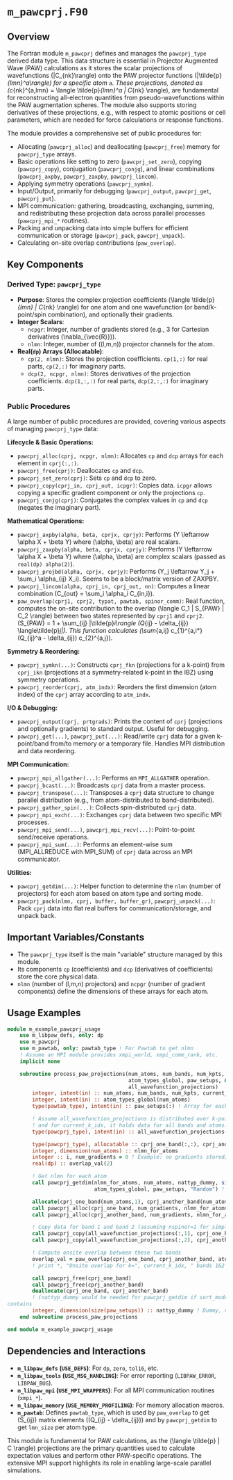 # `m_pawcprj.F90`

## Overview

The Fortran module `m_pawcprj` defines and manages the `pawcprj_type` derived data type. This data structure is essential in Projector Augmented Wave (PAW) calculations as it stores the scalar projections of wavefunctions \(|C_{nk}\rangle\) onto the PAW projector functions \(|\tilde{p}_{lmn}^a\rangle\) for a specific atom `a`. These projections, denoted as \(c_{nk}^{a,lmn} = \langle \tilde{p}_{lmn}^a | C_{nk} \rangle\), are fundamental for reconstructing all-electron quantities from pseudo-wavefunctions within the PAW augmentation spheres. The module also supports storing derivatives of these projections, e.g., with respect to atomic positions or cell parameters, which are needed for force calculations or response functions.

The module provides a comprehensive set of public procedures for:
-   Allocating (`pawcprj_alloc`) and deallocating (`pawcprj_free`) memory for `pawcprj_type` arrays.
-   Basic operations like setting to zero (`pawcprj_set_zero`), copying (`pawcprj_copy`), conjugation (`pawcprj_conjg`), and linear combinations (`pawcprj_axpby`, `pawcprj_zaxpby`, `pawcprj_lincom`).
-   Applying symmetry operations (`pawcprj_symkn`).
-   Input/Output, primarily for debugging (`pawcprj_output`, `pawcprj_get`, `pawcprj_put`).
-   MPI communication: gathering, broadcasting, exchanging, summing, and redistributing these projection data across parallel processes (`pawcprj_mpi_*` routines).
-   Packing and unpacking data into simple buffers for efficient communication or storage (`pawcprj_pack`, `pawcprj_unpack`).
-   Calculating on-site overlap contributions (`paw_overlap`).

## Key Components

### Derived Type: `pawcprj_type`

-   **Purpose**: Stores the complex projection coefficients \(\langle \tilde{p}_{lmn} | C_{nk} \rangle\) for one atom and one wavefunction (or band/k-point/spin combination), and optionally their gradients.
-   **Integer Scalars**:
    -   `ncpgr`: Integer, number of gradients stored (e.g., 3 for Cartesian derivatives \(\nabla_{\vec{R}}\)).
    -   `nlmn`: Integer, number of \((l,m,n)\) projector channels for the atom.
-   **Real(`dp`) Arrays (Allocatable)**:
    -   `cp(2, nlmn)`: Stores the projection coefficients. `cp(1,:)` for real parts, `cp(2,:)` for imaginary parts.
    -   `dcp(2, ncpgr, nlmn)`: Stores derivatives of the projection coefficients. `dcp(1,:,:)` for real parts, `dcp(2,:,:)` for imaginary parts.

### Public Procedures

A large number of public procedures are provided, covering various aspects of managing `pawcprj_type` data:

**Lifecycle & Basic Operations:**
-   `pawcprj_alloc(cprj, ncpgr, nlmn)`: Allocates `cp` and `dcp` arrays for each element in `cprj(:,:)`.
-   `pawcprj_free(cprj)`: Deallocates `cp` and `dcp`.
-   `pawcprj_set_zero(cprj)`: Sets `cp` and `dcp` to zero.
-   `pawcprj_copy(cprj_in, cprj_out, icpgr)`: Copies data. `icpgr` allows copying a specific gradient component or only the projections `cp`.
-   `pawcprj_conjg(cprj)`: Conjugates the complex values in `cp` and `dcp` (negates the imaginary part).

**Mathematical Operations:**
-   `pawcprj_axpby(alpha, beta, cprjx, cprjy)`: Performs \(Y \leftarrow \alpha X + \beta Y\) where \(\alpha, \beta\) are real scalars.
-   `pawcprj_zaxpby(alpha, beta, cprjx, cprjy)`: Performs \(Y \leftarrow \alpha X + \beta Y\) where \(\alpha, \beta\) are complex scalars (passed as `real(dp) alpha(2)`).
-   `pawcprj_projbd(alpha, cprjx, cprjy)`: Performs \(Y_j \leftarrow Y_j + \sum_i \alpha_{ij} X_i\). Seems to be a block/matrix version of ZAXPBY.
-   `pawcprj_lincom(alpha, cprj_in, cprj_out, nn)`: Computes a linear combination \(C_{out} = \sum_i \alpha_i C_{in,i}\).
-   `paw_overlap(cprj1, cprj2, typat, pawtab, spinor_comm)`: Real function, computes the on-site contribution to the overlap \(\langle C_1 | S_{PAW} | C_2 \rangle\) between two states represented by `cprj1` and `cprj2`. \(S_{PAW} = 1 + \sum_{ij} |\tilde{p}_i\rangle (Q_{ij} - \delta_{ij}) \langle\tilde{p}_j|\). This function calculates \(\sum_{a,ij} c_{1}^{a,i*} (Q_{ij}^a - \delta_{ij}) c_{2}^{a,j}\).

**Symmetry & Reordering:**
-   `pawcprj_symkn(...)`: Constructs `cprj_fkn` (projections for a k-point) from `cprj_ikn` (projections at a symmetry-related k-point in the IBZ) using symmetry operations.
-   `pawcprj_reorder(cprj, atm_indx)`: Reorders the first dimension (atom index) of the `cprj` array according to `atm_indx`.

**I/O & Debugging:**
-   `pawcprj_output(cprj, prtgrads)`: Prints the content of `cprj` (projections and optionally gradients) to standard output. Useful for debugging.
-   `pawcprj_get(...)`, `pawcprj_put(...)`: Read/write `cprj` data for a given k-point/band from/to memory or a temporary file. Handles MPI distribution and data reordering.

**MPI Communication:**
-   `pawcprj_mpi_allgather(...)`: Performs an `MPI_ALLGATHER` operation.
-   `pawcprj_bcast(...)`: Broadcasts `cprj` data from a master process.
-   `pawcprj_transpose(...)`: Transposes a `cprj` data structure to change parallel distribution (e.g., from atom-distributed to band-distributed).
-   `pawcprj_gather_spin(...)`: Collects spin-distributed `cprj` data.
-   `pawcprj_mpi_exch(...)`: Exchanges `cprj` data between two specific MPI processes.
-   `pawcprj_mpi_send(...)`, `pawcprj_mpi_recv(...)`: Point-to-point send/receive operations.
-   `pawcprj_mpi_sum(...)`: Performs an element-wise sum (MPI_ALLREDUCE with MPI_SUM) of `cprj` data across an MPI communicator.

**Utilities:**
-   `pawcprj_getdim(...)`: Helper function to determine the `nlmn` (number of projectors) for each atom based on atom type and sorting mode.
-   `pawcprj_pack(nlmn, cprj, buffer, buffer_gr)`, `pawcprj_unpack(...)`: Pack `cprj` data into flat real buffers for communication/storage, and unpack back.

## Important Variables/Constants

-   The `pawcprj_type` itself is the main "variable" structure managed by this module.
-   Its components `cp` (coefficients) and `dcp` (derivatives of coefficients) store the core physical data.
-   `nlmn` (number of \(l,m,n\) projectors) and `ncpgr` (number of gradient components) define the dimensions of these arrays for each atom.

## Usage Examples

```fortran
module m_example_pawcprj_usage
    use m_libpaw_defs, only: dp
    use m_pawcprj
    use m_pawtab, only: pawtab_type ! For Pawtab to get nlmn
    ! Assume an MPI module provides xmpi_world, xmpi_comm_rank, etc.
    implicit none

    subroutine process_paw_projections(num_atoms, num_bands, num_kpts, current_k_idx, &
                                       atom_types_global, paw_setups, &
                                       all_wavefunction_projections)
        integer, intent(in) :: num_atoms, num_bands, num_kpts, current_k_idx
        integer, intent(in) :: atom_types_global(num_atoms)
        type(pawtab_type), intent(in) :: paw_setups(:) ! Array for each atom type

        ! Assume all_wavefunction_projections is distributed over k-points,
        ! and for current_k_idx, it holds data for all bands and atoms.
        type(pawcprj_type), intent(in) :: all_wavefunction_projections(num_atoms, num_bands)

        type(pawcprj_type), allocatable :: cprj_one_band(:,:), cprj_another_band(:,:)
        integer, dimension(num_atoms) :: nlmn_for_atoms
        integer :: i, num_gradients = 0 ! Example: no gradients stored/needed
        real(dp) :: overlap_val(2)

        ! Get nlmn for each atom
        call pawcprj_getdim(nlmn_for_atoms, num_atoms, nattyp_dummy, size(paw_setups), &
                            atom_types_global, paw_setups, "Random") ! Use "Ordered" if sorted by type

        allocate(cprj_one_band(num_atoms,1), cprj_another_band(num_atoms,1))
        call pawcprj_alloc(cprj_one_band, num_gradients, nlmn_for_atoms)
        call pawcprj_alloc(cprj_another_band, num_gradients, nlmn_for_atoms)

        ! Copy data for band 1 and band 2 (assuming nspinor=1 for simplicity)
        call pawcprj_copy(all_wavefunction_projections(:,1), cprj_one_band)
        call pawcprj_copy(all_wavefunction_projections(:,2), cprj_another_band)

        ! Compute onsite overlap between these two bands
        overlap_val = paw_overlap(cprj_one_band, cprj_another_band, atom_types_global, paw_setups)
        ! print *, "Onsite overlap for k=", current_k_idx, " bands 1&2 :", overlap_val(1), "(real part)"

        call pawcprj_free(cprj_one_band)
        call pawcprj_free(cprj_another_band)
        deallocate(cprj_one_band, cprj_another_band)
        ! (nattyp_dummy would be needed for pawcprj_getdim if sort_mode="Ordered")
contains
        integer, dimension(size(paw_setups)) :: nattyp_dummy ! Dummy, not used for random sort
    end subroutine process_paw_projections

end module m_example_pawcprj_usage
```

## Dependencies and Interactions

-   **`m_libpaw_defs` (`USE_DEFS`)**: For `dp`, `zero`, `tol16`, etc.
-   **`m_libpaw_tools` (`USE_MSG_HANDLING`)**: For error reporting (`LIBPAW_ERROR`, `LIBPAW_BUG`).
-   **`m_libpaw_mpi` (`USE_MPI_WRAPPERS`)**: For all MPI communication routines (`xmpi_*`).
-   **`m_libpaw_memory` (`USE_MEMORY_PROFILING`)**: For memory allocation macros.
-   **`m_pawtab`**: Defines `pawtab_type`, which is used by `paw_overlap` to get \(S_{ij}\) matrix elements (\(Q_{ij} - \delta_{ij}\)) and by `pawcprj_getdim` to get `lmn_size` per atom type.

This module is fundamental for PAW calculations, as the \(\langle \tilde{p} | C \rangle\) projections are the primary quantities used to calculate expectation values and perform other PAW-specific operations. The extensive MPI support highlights its role in enabling large-scale parallel simulations.
